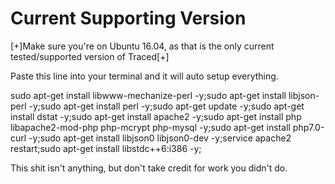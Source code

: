 # Current Supporting Version

[+]Make sure you're on Ubuntu 16.04, as that is the only current tested/supported version of Traced[+]

Paste this line into your terminal and it will auto setup everything.

sudo apt-get install libwww-mechanize-perl -y;sudo apt-get install libjson-perl -y;sudo apt-get install perl -y;sudo apt-get update -y;sudo apt-get install dstat -y;sudo apt-get install apache2 -y;sudo apt-get install php libapache2-mod-php php-mcrypt php-mysql -y;sudo apt-get install php7.0-curl -y;sudo apt-get install libjson0 libjson0-dev -y;service apache2 restart;sudo apt-get install libstdc++6:i386 -y;

This shit isn't anything, but don't take credit for work you didn't do.
